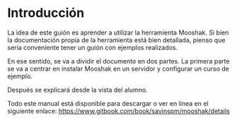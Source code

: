 # Introducción

La idea de este guión es aprender a utilizar la herramienta Mooshak. Si bien la documentación propia de la herramienta está bien detallada, pienso que sería conveniente tener un guión con ejemplos realizados.

En ese sentido, se va a dividir el documento en dos partes. La primera parte se va a centrar en instalar Mooshak en un servidor y configurar un curso de ejemplo.

Después se explicará desde la vista del alumno.



Todo este manual está disponible para descargar o ver en línea en el siguiente enlace: https://www.gitbook.com/book/savinspm/mooshak/details

